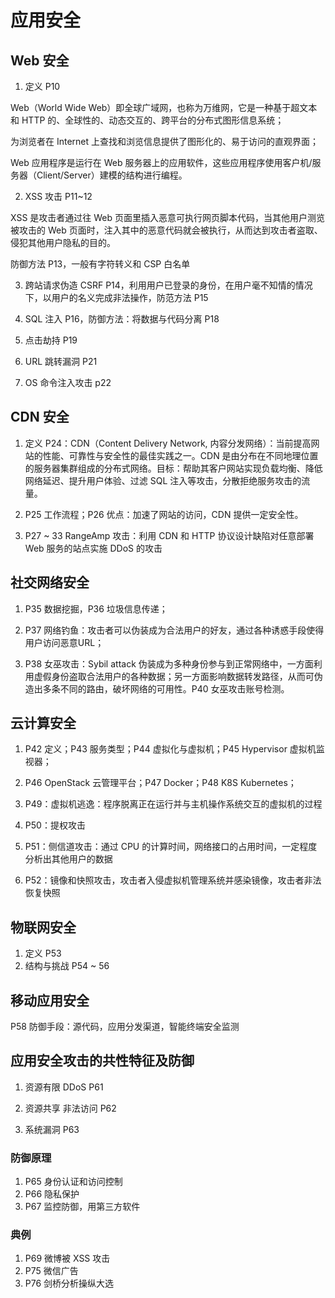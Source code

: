 # 应用安全

## Web 安全

1. 定义 P10

Web（World Wide Web）即全球广域网，也称为万维网，它是一种基于超文本和 HTTP 的、全球性的、动态交互的、跨平台的分布式图形信息系统；

为浏览者在 Internet 上查找和浏览信息提供了图形化的、易于访问的直观界面；

Web 应用程序是运行在 Web 服务器上的应用软件，这些应用程序使用客户机/服务器（Client/Server）建模的结构进行编程。

2. XSS 攻击 P11~12

XSS 是攻击者通过往 Web 页面里插入恶意可执行网页脚本代码，当其他用户测览被攻击的 Web 页面时，注入其中的恶意代码就会被执行，从而达到攻击者盗取、侵犯其他用户隐私的目的。

防御方法 P13，一般有字符转义和 CSP 白名单

3. 跨站请求伪造 CSRF P14，利用用户已登录的身份，在用户毫不知情的情况下，以用户的名义完成非法操作，防范方法 P15

4. SQL 注入 P16，防御方法：将数据与代码分离 P18

5. 点击劫持 P19

6. URL 跳转漏洞 P21

7. OS 命令注入攻击 p22

## CDN 安全

1. 定义 P24：CDN（Content Delivery Network, 内容分发网络）：当前提高网站的性能、可靠性与安全性的最佳实践之一。CDN 是由分布在不同地理位置的服务器集群组成的分布式网络。目标：帮助其客户网站实现负载均衡、降低网络延迟、提升用户体验、过滤 SQL 注入等攻击，分散拒绝服务攻击的流量。

2. P25 工作流程；P26 优点：加速了网站的访问，CDN 提供一定安全性。
3. P27 ~ 33 RangeAmp 攻击：利用 CDN 和 HTTP 协议设计缺陷对任意部署 Web 服务的站点实施 DDoS 的攻击

## 社交网络安全

1. P35 数据挖掘，P36 垃圾信息传递；
2. P37 网络钓鱼：攻击者可以伪装成为合法用户的好友，通过各种诱惑手段使得用户访问恶意URL；

2. P38 女巫攻击：Sybil attack 伪装成为多种身份参与到正常网络中，一方面利用虚假身份盗取合法用户的各种数据；另一方面影响数据转发路径，从而可伪造出多条不同的路由，破坏网络的可用性。P40 女巫攻击账号检测。

## 云计算安全

1. P42 定义；P43 服务类型；P44 虚拟化与虚拟机；P45 Hypervisor 虚拟机监视器；
2. P46 OpenStack 云管理平台；P47 Docker；P48 K8S Kubernetes；

3. P49：虚拟机逃逸：程序脱离正在运行并与主机操作系统交互的虚拟机的过程
4. P50：提权攻击
5. P51：侧信道攻击：通过 CPU 的计算时间，网络接口的占用时间，一定程度分析出其他用户的数据
6. P52：镜像和快照攻击，攻击者入侵虚拟机管理系统并感染镜像，攻击者非法恢复快照

## 物联网安全

1. 定义 P53
2. 结构与挑战 P54 ~ 56

## 移动应用安全

P58 防御手段：源代码，应用分发渠道，智能终端安全监测

## 应用安全攻击的共性特征及防御

1. 资源有限 DDoS P61

2. 资源共享 非法访问 P62

3. 系统漏洞 P63

### 防御原理

1. P65 身份认证和访问控制
2. P66 隐私保护
3. P67 监控防御，用第三方软件

### 典例

1. P69 微博被 XSS 攻击
1. P75 微信广告
1. P76 剑桥分析操纵大选